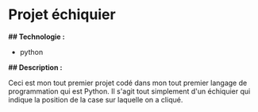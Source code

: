 # Projet échiquier

__## Technologie :__

+ python

__## Description :__

Ceci est mon tout premier projet codé dans mon tout premier langage de programmation qui est Python. Il s'agit tout simplement d'un échiquier qui indique la position de la case sur laquelle on a cliqué.
